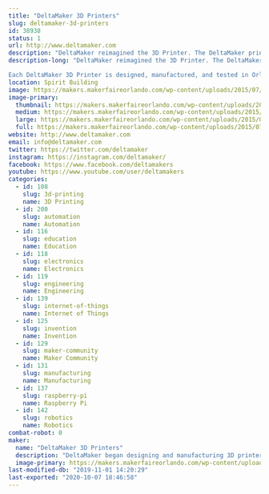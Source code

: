 ```yaml
---
title: "DeltaMaker 3D Printers"
slug: deltamaker-3d-printers
id: 38938
status: 1
url: http://www.deltamaker.com
description: "DeltaMaker reimagined the 3D Printer. The DeltaMaker printers feature a 360 degree viewing area, durable metal frame and integrated onboard slicing. The perfect printer for home, business and school, the DeltaMaker 3D Printer allows individuals to transform ideas into physical objects faster and reliably. "
description-long: "DeltaMaker reimagined the 3D Printer. The DeltaMaker printers feature a 360 degree viewing area, durable metal frame and integrated onboard slicing. The perfect printer for home, business and school, the DeltaMaker 3D Printer allows individuals to transform ideas into physical objects faster and reliably. 

Each DeltaMaker 3D Printer is designed, manufactured, and tested in Orlando, Florida. DeltaMaker Printers can be found in homes, schools, and businesses across the country and around the globe."
location: Spirit Building
image: https://makers.makerfaireorlando.com/wp-content/uploads/2015/07/deltamaker-product-line-930x1024.jpg
image-primary:
  thumbnail: https://makers.makerfaireorlando.com/wp-content/uploads/2015/07/deltamaker-product-line-150x150.jpg
  medium: https://makers.makerfaireorlando.com/wp-content/uploads/2015/07/deltamaker-product-line-272x300.jpg
  large: https://makers.makerfaireorlando.com/wp-content/uploads/2015/07/deltamaker-product-line-930x1024.jpg
  full: https://makers.makerfaireorlando.com/wp-content/uploads/2015/07/deltamaker-product-line.jpg
website: http://www.deltamaker.com
email: info@deltamaker.com
twitter: https://twitter.com/deltamaker
instagram: https://instagram.com/deltamaker/
facebook: https://www.facebook.com/deltamakers
youtube: https://www.youtube.com/user/deltamakers
categories:
  - id: 108
    slug: 3d-printing
    name: 3D Printing
  - id: 200
    slug: automation
    name: Automation
  - id: 116
    slug: education
    name: Education
  - id: 118
    slug: electronics
    name: Electronics
  - id: 119
    slug: engineering
    name: Engineering
  - id: 139
    slug: internet-of-things
    name: Internet of Things
  - id: 125
    slug: invention
    name: Invention
  - id: 129
    slug: maker-community
    name: Maker Community
  - id: 131
    slug: manufacturing
    name: Manufacturing
  - id: 137
    slug: raspberry-pi
    name: Raspberry Pi
  - id: 142
    slug: robotics
    name: Robotics
combat-robot: 0
maker:
  name: "DeltaMaker 3D Printers"
  description: "DeltaMaker began designing and manufacturing 3D printers in 2012.  DeltaMaker 3D Printers are the premier 3D Printers for education. Each printer is designed, manufactured and tested in Orlando, Florida. DeltaMaker 3D Printers can be found in classrooms and businesses across the country and around the globe."
  image-primary: https://makers.makerfaireorlando.com/wp-content/uploads/2015/07/deltamaker-logo-3d-printers-931x1024.png
last-modified-db: "2019-11-01 14:20:29"
last-exported: "2020-10-07 18:46:58"
---
```

